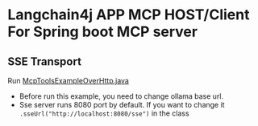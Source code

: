 # Langchain4j APP MCP HOST/Client For Spring boot MCP server

## SSE Transport

Run [McpToolsExampleOverHttp.java](src/main/java/dev/langchain4j/example/mcp/McpToolsExampleOverHttp.java)

- Before run this example, you need to change ollama base url.
- Sse server runs 8080 port by default. If you want to change it `.sseUrl("http://localhost:8080/sse")` in the class
